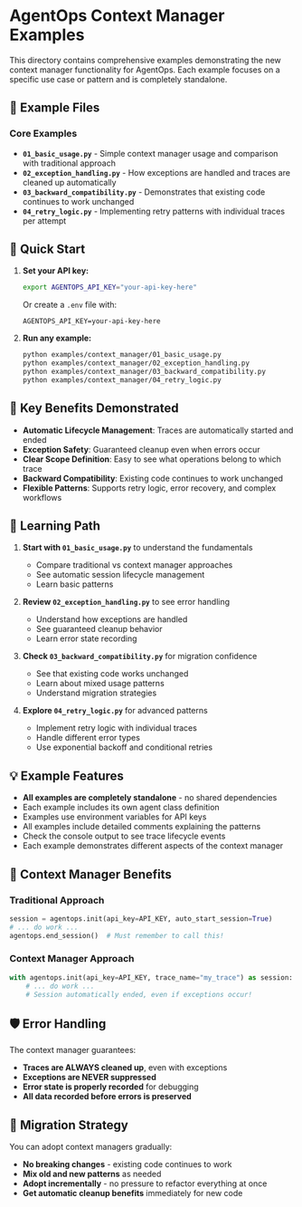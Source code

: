 # AgentOps Context Manager Examples

This directory contains comprehensive examples demonstrating the new context manager functionality for AgentOps. Each example focuses on a specific use case or pattern and is completely standalone.

## 📁 Example Files

### Core Examples
- **`01_basic_usage.py`** - Simple context manager usage and comparison with traditional approach
- **`02_exception_handling.py`** - How exceptions are handled and traces are cleaned up automatically
- **`03_backward_compatibility.py`** - Demonstrates that existing code continues to work unchanged
- **`04_retry_logic.py`** - Implementing retry patterns with individual traces per attempt

## 🚀 Quick Start

1. **Set your API key:**
   ```bash
   export AGENTOPS_API_KEY="your-api-key-here"
   ```
   Or create a `.env` file with:
   ```
   AGENTOPS_API_KEY=your-api-key-here
   ```

2. **Run any example:**
   ```bash
   python examples/context_manager/01_basic_usage.py
   python examples/context_manager/02_exception_handling.py
   python examples/context_manager/03_backward_compatibility.py
   python examples/context_manager/04_retry_logic.py
   ```

## 🎯 Key Benefits Demonstrated

- **Automatic Lifecycle Management**: Traces are automatically started and ended
- **Exception Safety**: Guaranteed cleanup even when errors occur
- **Clear Scope Definition**: Easy to see what operations belong to which trace
- **Backward Compatibility**: Existing code continues to work unchanged
- **Flexible Patterns**: Supports retry logic, error recovery, and complex workflows

## 📖 Learning Path

1. **Start with `01_basic_usage.py`** to understand the fundamentals
   - Compare traditional vs context manager approaches
   - See automatic session lifecycle management
   - Learn basic patterns

2. **Review `02_exception_handling.py`** to see error handling
   - Understand how exceptions are handled
   - See guaranteed cleanup behavior
   - Learn error state recording

3. **Check `03_backward_compatibility.py`** for migration confidence
   - See that existing code works unchanged
   - Learn about mixed usage patterns
   - Understand migration strategies

4. **Explore `04_retry_logic.py`** for advanced patterns
   - Implement retry logic with individual traces
   - Handle different error types
   - Use exponential backoff and conditional retries

## 💡 Example Features

- **All examples are completely standalone** - no shared dependencies
- Each example includes its own agent class definition
- Examples use environment variables for API keys
- All examples include detailed comments explaining the patterns
- Check the console output to see trace lifecycle events
- Each example demonstrates different aspects of the context manager

## 🔧 Context Manager Benefits

### Traditional Approach
```python
session = agentops.init(api_key=API_KEY, auto_start_session=True)
# ... do work ...
agentops.end_session()  # Must remember to call this!
```

### Context Manager Approach
```python
with agentops.init(api_key=API_KEY, trace_name="my_trace") as session:
    # ... do work ...
    # Session automatically ended, even if exceptions occur!
```

## 🛡️ Error Handling

The context manager guarantees:
- **Traces are ALWAYS cleaned up**, even with exceptions
- **Exceptions are NEVER suppressed**
- **Error state is properly recorded** for debugging
- **All data recorded before errors is preserved**

## 🔄 Migration Strategy

You can adopt context managers gradually:
- **No breaking changes** - existing code continues to work
- **Mix old and new patterns** as needed
- **Adopt incrementally** - no pressure to refactor everything at once
- **Get automatic cleanup benefits** immediately for new code
